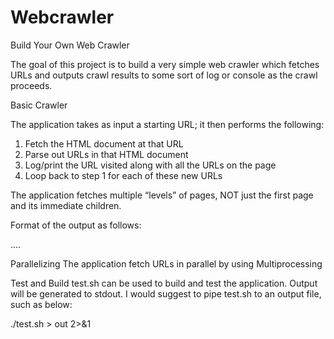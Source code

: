 # Webcrawler
Build Your Own Web Crawler

The goal of this project is to build a very simple web crawler which fetches URLs and outputs crawl results to some sort of log or console as the crawl proceeds.

Basic Crawler

The application takes as input a starting URL; it then performs the following:
1. Fetch the HTML document at that URL
2. Parse out URLs in that HTML document
3. Log/print the URL visited along with all the URLs on the page 
4. Loop back to step 1 for each of these new URLs

The application fetches multiple “levels” of pages, NOT just the first page and its immediate children.

Format of the output as follows:

<URL of page fetched> 
  
  <URL found on page> 
  
  <URL found on page> ....
  
<URL of page fetched> 
  
  <URL found on page> 
  
  <URL found on page>
  
  
Parallelizing
The application fetch URLs in parallel by using Multiprocessing

Test and Build
test.sh can be used to build and test the application.
Output will be generated to stdout.
I would suggest to pipe test.sh to an output file, such as below:

./test.sh > out 2>&1
